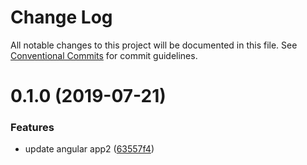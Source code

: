 # Change Log

All notable changes to this project will be documented in this file.
See [Conventional Commits](https://conventionalcommits.org) for commit guidelines.

# 0.1.0 (2019-07-21)


### Features

* update angular app2 ([63557f4](https://github.com/stefan-van-de-vooren-work/discover-lerna/commit/63557f4))
